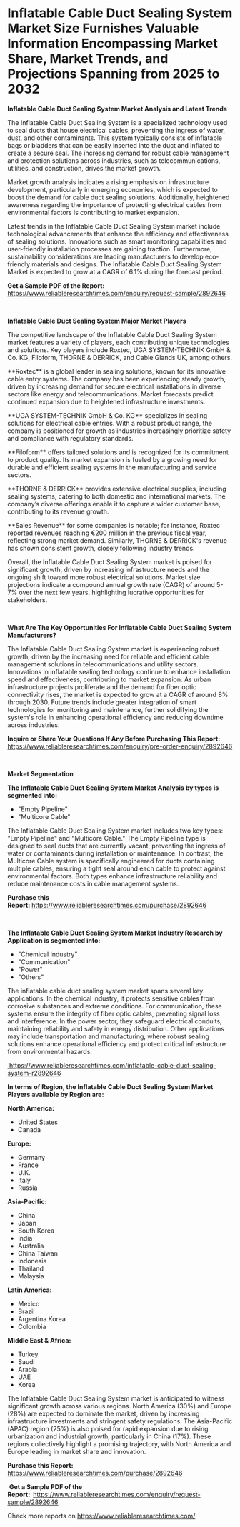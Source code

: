 <p><h1>Inflatable Cable Duct Sealing System Market Size Furnishes Valuable Information Encompassing Market Share, Market Trends, and Projections Spanning from 2025 to 2032</h1></p><p><strong>Inflatable Cable Duct Sealing System Market Analysis and Latest Trends</strong></p>
<p><p>The Inflatable Cable Duct Sealing System is a specialized technology used to seal ducts that house electrical cables, preventing the ingress of water, dust, and other contaminants. This system typically consists of inflatable bags or bladders that can be easily inserted into the duct and inflated to create a secure seal. The increasing demand for robust cable management and protection solutions across industries, such as telecommunications, utilities, and construction, drives the market growth.</p><p>Market growth analysis indicates a rising emphasis on infrastructure development, particularly in emerging economies, which is expected to boost the demand for cable duct sealing solutions. Additionally, heightened awareness regarding the importance of protecting electrical cables from environmental factors is contributing to market expansion. </p><p>Latest trends in the Inflatable Cable Duct Sealing System market include technological advancements that enhance the efficiency and effectiveness of sealing solutions. Innovations such as smart monitoring capabilities and user-friendly installation processes are gaining traction. Furthermore, sustainability considerations are leading manufacturers to develop eco-friendly materials and designs. The Inflatable Cable Duct Sealing System Market is expected to grow at a CAGR of 6.1% during the forecast period.</p></p>
<p><strong>Get a Sample PDF of the Report:&nbsp;</strong> <a href="https://www.reliableresearchtimes.com/enquiry/request-sample/2892646?utm_campaign=3040&utm_medium=2&utm_source=Github&utm_content=ia&utm_term=15032025&utm_id=inflatable-cable-duct-sealing-system">https://www.reliableresearchtimes.com/enquiry/request-sample/2892646</a></p>
<p>&nbsp;</p>
<p><strong>Inflatable Cable Duct Sealing System Major Market Players</strong></p>
<p><p>The competitive landscape of the Inflatable Cable Duct Sealing System market features a variety of players, each contributing unique technologies and solutions. Key players include Roxtec, UGA SYSTEM-TECHNIK GmbH & Co. KG, Filoform, THORNE & DERRICK, and Cable Glands UK, among others. </p><p>**Roxtec** is a global leader in sealing solutions, known for its innovative cable entry systems. The company has been experiencing steady growth, driven by increasing demand for secure electrical installations in diverse sectors like energy and telecommunications. Market forecasts predict continued expansion due to heightened infrastructure investments.</p><p>**UGA SYSTEM-TECHNIK GmbH & Co. KG** specializes in sealing solutions for electrical cable entries. With a robust product range, the company is positioned for growth as industries increasingly prioritize safety and compliance with regulatory standards. </p><p>**Filoform** offers tailored solutions and is recognized for its commitment to product quality. Its market expansion is fueled by a growing need for durable and efficient sealing systems in the manufacturing and service sectors. </p><p>**THORNE & DERRICK** provides extensive electrical supplies, including sealing systems, catering to both domestic and international markets. The company’s diverse offerings enable it to capture a wider customer base, contributing to its revenue growth.</p><p>**Sales Revenue** for some companies is notable; for instance, Roxtec reported revenues reaching €200 million in the previous fiscal year, reflecting strong market demand. Similarly, THORNE & DERRICK's revenue has shown consistent growth, closely following industry trends.</p><p>Overall, the Inflatable Cable Duct Sealing System market is poised for significant growth, driven by increasing infrastructure needs and the ongoing shift toward more robust electrical solutions. Market size projections indicate a compound annual growth rate (CAGR) of around 5-7% over the next few years, highlighting lucrative opportunities for stakeholders.</p></p>
<p>&nbsp;</p>
<p><strong>What Are The Key Opportunities For Inflatable Cable Duct Sealing System Manufacturers?</strong></p>
<p><p>The Inflatable Cable Duct Sealing System market is experiencing robust growth, driven by the increasing need for reliable and efficient cable management solutions in telecommunications and utility sectors. Innovations in inflatable sealing technology continue to enhance installation speed and effectiveness, contributing to market expansion. As urban infrastructure projects proliferate and the demand for fiber optic connectivity rises, the market is expected to grow at a CAGR of around 8% through 2030. Future trends include greater integration of smart technologies for monitoring and maintenance, further solidifying the system's role in enhancing operational efficiency and reducing downtime across industries.</p></p>
<p><strong>Inquire or Share Your Questions If Any Before Purchasing This Report:</strong> <a href="https://www.reliableresearchtimes.com/enquiry/pre-order-enquiry/2892646?utm_campaign=3040&utm_medium=2&utm_source=Github&utm_content=ia&utm_term=15032025&utm_id=inflatable-cable-duct-sealing-system">https://www.reliableresearchtimes.com/enquiry/pre-order-enquiry/2892646</a></p>
<p>&nbsp;</p>
<p><strong>Market Segmentation</strong></p>
<p><strong>The Inflatable Cable Duct Sealing System Market Analysis by types is segmented into:</strong></p>
<p><ul><li>"Empty Pipeline"</li><li>"Multicore Cable"</li></ul></p>
<p><p>The Inflatable Cable Duct Sealing System market includes two key types: "Empty Pipeline" and "Multicore Cable." The Empty Pipeline type is designed to seal ducts that are currently vacant, preventing the ingress of water or contaminants during installation or maintenance. In contrast, the Multicore Cable system is specifically engineered for ducts containing multiple cables, ensuring a tight seal around each cable to protect against environmental factors. Both types enhance infrastructure reliability and reduce maintenance costs in cable management systems.</p></p>
<p><strong>Purchase this Report:&nbsp;</strong><a href="https://www.reliableresearchtimes.com/purchase/2892646?utm_campaign=3040&utm_medium=2&utm_source=Github&utm_content=ia&utm_term=15032025&utm_id=inflatable-cable-duct-sealing-system">https://www.reliableresearchtimes.com/purchase/2892646</a></p>
<p>&nbsp;</p>
<p><strong>The Inflatable Cable Duct Sealing System Market Industry Research by Application is segmented into:</strong></p>
<p><ul><li>"Chemical Industry"</li><li>"Communication"</li><li>"Power"</li><li>"Others"</li></ul></p>
<p><p>The inflatable cable duct sealing system market spans several key applications. In the chemical industry, it protects sensitive cables from corrosive substances and extreme conditions. For communication, these systems ensure the integrity of fiber optic cables, preventing signal loss and interference. In the power sector, they safeguard electrical conduits, maintaining reliability and safety in energy distribution. Other applications may include transportation and manufacturing, where robust sealing solutions enhance operational efficiency and protect critical infrastructure from environmental hazards.</p></p>
<p><a href="https://www.reliableresearchtimes.com/inflatable-cable-duct-sealing-system-r2892646?utm_campaign=3040&utm_medium=2&utm_source=Github&utm_content=ia&utm_term=15032025&utm_id=inflatable-cable-duct-sealing-system">&nbsp;https://www.reliableresearchtimes.com/inflatable-cable-duct-sealing-system-r2892646</a></p>
<p><strong>In terms of Region, the Inflatable Cable Duct Sealing System Market Players available by Region are:</strong></p>
<p>
    <p> <strong> North America: </strong>
        <ul>
            <li>United States</li>
            <li>Canada</li>
        </ul>
        </p> 
    <p> <strong> Europe: </strong>
        <ul>
            <li>Germany</li>
            <li>France</li>
            <li>U.K.</li>
            <li>Italy</li>
            <li>Russia</li>
        </ul>
        </p> 
    <p> <strong> Asia-Pacific: </strong>
        <ul>
            <li>China</li>
            <li>Japan</li>
            <li>South Korea</li>
            <li>India</li>
            <li>Australia</li>
            <li>China Taiwan</li>
            <li>Indonesia</li>
            <li>Thailand</li>
            <li>Malaysia</li>
        </ul>
        </p> 
    <p> <strong> Latin America: </strong>
        <ul>
            <li>Mexico</li>
            <li>Brazil</li>
            <li>Argentina Korea</li>
            <li>Colombia</li>
        </ul>
        </p> 
    <p> <strong> Middle East & Africa: </strong>
        <ul>
            <li>Turkey</li>
            <li>Saudi</li>
            <li>Arabia</li>
            <li>UAE</li>
            <li>Korea</li>
        </ul>
    </p>
    </p>
<p><p>The Inflatable Cable Duct Sealing System market is anticipated to witness significant growth across various regions. North America (30%) and Europe (28%) are expected to dominate the market, driven by increasing infrastructure investments and stringent safety regulations. The Asia-Pacific (APAC) region (25%) is also poised for rapid expansion due to rising urbanization and industrial growth, particularly in China (17%). These regions collectively highlight a promising trajectory, with North America and Europe leading in market share and innovation.</p></p>
<p><strong>Purchase this Report: </strong><a href="https://www.reliableresearchtimes.com/purchase/2892646?utm_campaign=3040&utm_medium=2&utm_source=Github&utm_content=ia&utm_term=15032025&utm_id=inflatable-cable-duct-sealing-system">https://www.reliableresearchtimes.com/purchase/2892646</a></p>
<p>&nbsp;<strong>Get a Sample PDF of the Report:&nbsp;&nbsp;</strong><a href="https://www.reliableresearchtimes.com/enquiry/request-sample/2892646?utm_campaign=3040&utm_medium=2&utm_source=Github&utm_content=ia&utm_term=15032025&utm_id=inflatable-cable-duct-sealing-system">https://www.reliableresearchtimes.com/enquiry/request-sample/2892646</a></p>
<p><strong></strong></p>
<p>Check more reports on <a href="https://www.reliableresearchtimes.com/?utm_campaign=3040&utm_medium=2&utm_source=Github&utm_content=ia&utm_term=15032025&utm_id=inflatable-cable-duct-sealing-system">https://www.reliableresearchtimes.com/</a></p>